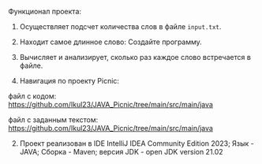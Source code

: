 Функционал проекта:
1. Осуществляет подсчет количества слов в
   файле `input.txt`.
2. Находит самое длинное слово:
   Создайте программу.
3. Вычисляет и анализирует, сколько раз каждое
   слово встречается в файле.

1. Навигация по проекту Picnic:

файл с кодом:  https://github.com/Ikul23/JAVA_Picnic/tree/main/src/main/java

файл с заданным текстом: https://github.com/Ikul23/JAVA_Picnic/tree/main/src/main/java

2. Проект реализован в IDE IntelliJ IDEA Community Edition 2023;
Язык - JAVA; Сборка - Maven; версия JDK - open JDK version 21.02 
